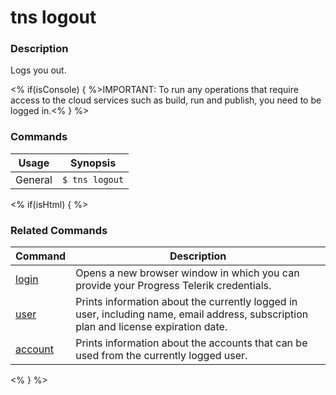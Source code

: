 # tns logout

### Description

Logs you out.

<% if(isConsole) { %>IMPORTANT: To run any operations that require access to the cloud services such as build, run and publish, you need to be logged in.<% } %>

### Commands

Usage | Synopsis
------|-------
General | `$ tns logout`

<% if(isHtml) { %>

### Related Commands

Command | Description
----------|----------
[login](login.html) | Opens a new browser window in which you can provide your Progress Telerik credentials.
[user](user.html) | Prints information about the currently logged in user, including name, email address, subscription plan and license expiration date.
[account](account.html) | Prints information about the accounts that can be used from the currently logged user.
<% } %>
